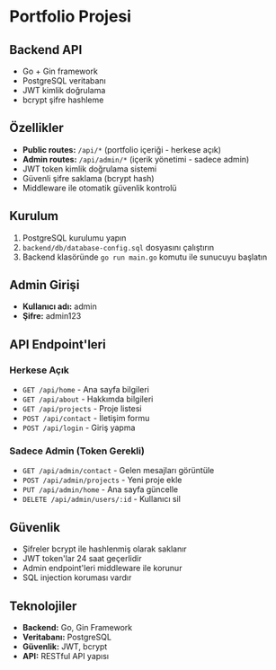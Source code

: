 # Portfolio Projesi

## Backend API
- Go + Gin framework
- PostgreSQL veritabanı
- JWT kimlik doğrulama
- bcrypt şifre hashleme

## Özellikler
- **Public routes:** `/api/*` (portfolio içeriği - herkese açık)
- **Admin routes:** `/api/admin/*` (içerik yönetimi - sadece admin)
- JWT token kimlik doğrulama sistemi
- Güvenli şifre saklama (bcrypt hash)
- Middleware ile otomatik güvenlik kontrolü

## Kurulum
1. PostgreSQL kurulumu yapın
2. `backend/db/database-config.sql` dosyasını çalıştırın
3. Backend klasöründe `go run main.go` komutu ile sunucuyu başlatın

## Admin Girişi
- **Kullanıcı adı:** admin
- **Şifre:** admin123

## API Endpoint'leri

### Herkese Açık
- `GET /api/home` - Ana sayfa bilgileri
- `GET /api/about` - Hakkımda bilgileri
- `GET /api/projects` - Proje listesi
- `POST /api/contact` - İletişim formu
- `POST /api/login` - Giriş yapma

### Sadece Admin (Token Gerekli)
- `GET /api/admin/contact` - Gelen mesajları görüntüle
- `POST /api/admin/projects` - Yeni proje ekle
- `PUT /api/admin/home` - Ana sayfa güncelle
- `DELETE /api/admin/users/:id` - Kullanıcı sil

## Güvenlik
- Şifreler bcrypt ile hashlenmiş olarak saklanır
- JWT token'lar 24 saat geçerlidir
- Admin endpoint'leri middleware ile korunur
- SQL injection koruması vardır

## Teknolojiler
- **Backend:** Go, Gin Framework
- **Veritabanı:** PostgreSQL
- **Güvenlik:** JWT, bcrypt
- **API:** RESTful API yapısı